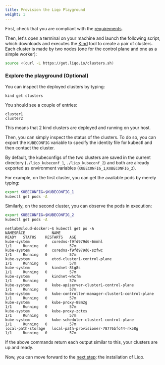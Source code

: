 ```yaml
---
title: Provision the Liqo Playground
weight: 1
---
```


First, check that you are compliant with the [requirements](/gettingstarted#system-requirements).

Then, let's open a terminal on your machine and launch the following script, which downloads and executes the [Kind](https://kind.sigs.k8s.io) tool to create a pair of clusters. Each cluster is made by two nodes (one for the control plane and one as a simple worker):


```bash
source <(curl -L https://get.liqo.io/clusters.sh)
```


### Explore the playground (Optional)

You can inspect the deployed clusters by typing:

```
kind get clusters
```

You should see a couple of entries:

```
cluster1
cluster2
```

This means that 2 kind clusters are deployed and running on your host.

Then, you can simply inspect the status of the clusters. To do so, you can export the `KUBECONFIG` variable to specify the identity file for kubectl and then contact the cluster.

By default, the kubeconfigs of the two clusters are saved in the current directory (`./liqo_kubeconf_1`, `./liqo_kubeconf_2`) and both are already exported as environment variables (`KUBECONFIG_1`,`KUBECONFIG_2`).

For example, on the first cluster, you can get the available pods by merely typing:

```bash
export KUBECONFIG=$KUBECONFIG_1
kubectl get pods -A
```

Similarly, on the second cluster, you can observe the pods in execution:

```bash
export KUBECONFIG=$KUBECONFIG_2
kubectl get pods -A
```

```
netlab@cloud-docker:~$ kubectl get po -A
NAMESPACE            NAME                                             READY   STATUS    RESTARTS   AGE
kube-system          coredns-f9fd979d6-6mmhl                          1/1     Running   0          57m
kube-system          coredns-f9fd979d6-szfwc                          1/1     Running   0          57m
kube-system          etcd-cluster1-control-plane                      1/1     Running   0          57m
kube-system          kindnet-8tg8s                                    1/1     Running   0          57m
kube-system          kindnet-whcfm                                    1/1     Running   0          57m
kube-system          kube-apiserver-cluster1-control-plane            1/1     Running   0          57m
kube-system          kube-controller-manager-cluster1-control-plane   1/1     Running   0          57m
kube-system          kube-proxy-88m2g                                 1/1     Running   0          57m
kube-system          kube-proxy-zctxs                                 1/1     Running   0          57m
kube-system          kube-scheduler-cluster1-control-plane            1/1     Running   0          57m
local-path-storage   local-path-provisioner-78776bfc44-rk58g          1/1     Running   0          57m
```

If the above commands return each output similar to this, your clusters are up and ready.

Now, you can move forward to the [next step](../install): the installation of Liqo.
